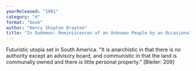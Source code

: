 ```yaml
---
yearReleased: "1901"
category: "d"
format: "book"
author: "Henry Shipton Drayton"
title: "In Oudemon: Reminiscences of an Unknown People by an Occasional Traveller"
---
```

Futuristic utopia set in South America. "It is anarchistic  in that there is no authority except an advisory board, and communistic in that  the land is communally owned and there is little personal property." [Bleiler:  209]
 
 